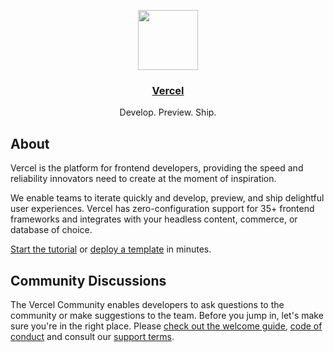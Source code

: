 <p align="center">
  <a href="https://vercel.com">
    <img src="https://assets.vercel.com/image/upload/v1588805858/repositories/vercel/logo.png" height="96">
    <h3 align="center">Vercel</h3>
  </a>
  <p align="center">Develop. Preview. Ship.</p>
</p>

## About

Vercel is the platform for frontend developers, providing the speed and reliability innovators need to create at the moment of inspiration.

We enable teams to iterate quickly and develop, preview, and ship delightful user experiences. Vercel has zero-configuration support for 35+ frontend frameworks and integrates with your headless content, commerce, or database of choice.

[Start the tutorial](https://vercel.com/docs/concepts/get-started) or [deploy a template](https://vercel.com/docs#quickstart) in minutes.

## Community Discussions

The Vercel Community enables developers to ask questions to the community or make suggestions to the team. Before you jump in, let's make sure you're in the right place. Please [check out the welcome guide](https://vercel.community/t/getting-started-with-the-vercel-community/152), [code of conduct](https://vercel.community/guidelines) and consult our [support terms](https://vercel.com/legal/support-terms).
